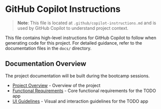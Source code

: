 # GitHub Copilot Instructions

> **Note**: This file is located at `.github/copilot-instructions.md` and is used by GitHub Copilot to understand project context.

This file contains high-level instructions for GitHub Copilot to follow when generating code for this project. For detailed guidance, refer to the documentation files in the `docs/` directory.

## Documentation Overview

The project documentation will be built during the bootcamp sessions.

- [Project Overview](../docs/project-overview.md) - Overview of the project
- [Functional Requirements](../docs/functional-requirements.md) - Core functional requirements for the TODO app
- [UI Guidelines](../docs/ui-guidelines.md) - Visual and interaction guidelines for the TODO app
